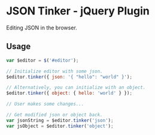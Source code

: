 # JSON Tinker - jQuery Plugin

Editing JSON in the browser.

## Usage

```javascript
var $editor = $('#editor');

// Initialize editor with some json.
$editor.tinker({ json: '{ "hello": "world" }');

// Alternatively, you can initialize with an object.
$editor.tinker({ object: { hello: 'world' } });

// User makes some changes...

// Get modified json or object back.
var jsonString = $editor.tinker('json');
var jsObject = $editor.tinker('object');
```